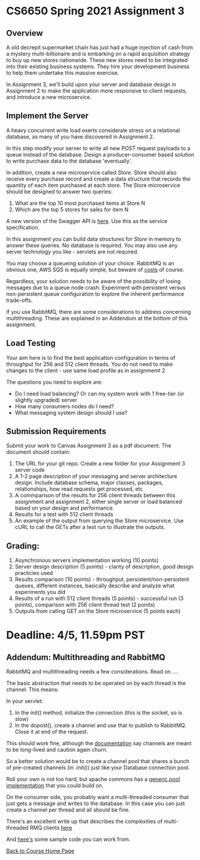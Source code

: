 # CS6650 Spring 2021 Assignment 3

## Overview

A old decrepit supermarket chain has just had a huge injection of cash from a mystery multi-billionaire and is embarking on a rapid acquisition strategy to buy up new stores nationwide. 
These new stores need to be integrated into their existing business systems. They hire your development business to help them undertake this massive exercise.

In Assignment 3, we'll build upon your server and database design in Assignment 2 to make the application more responsive to client requests, and introduce a new microservice.

## Implement the Server 
 
 A heavy concurrent write load exerts considerale stress on a relational database, as many of you have discovered in Assignment 2.
 
 In this step modify your server to write all new POST request payloads to a queue instead of the database. 
 Design a producer-consumer based solution to write purchase data to the database 'eventually'. 
 
 In addition, create a new microservice called *Store*. Store should also receive every purchase record and create a data structure that records the quantity of each item purchased at each store.
 The Store microservice should be designed to answer two queries:
 
 1. What are the top 10 most purchased items at Store N
 2. Which are the top 5 stores for sales for item N
 
 A new version of the Swagger API is [here](https://app.swaggerhub.com/apis/gortonator/GianTigle/1.11). Use this as the service specification.
 
 In this assignment you can build data structures for *Store* in memory to answer these queries. No database is required. You may also use any server technology you like - servlets are not required.
  
 You may choose a queueing solution of your choice. RabbitMQ is an obvious one, AWS SQS is equally simple, but beware of [costs](https://aws.amazon.com/sqs/pricing/) of course.
 
 Regardless, your solution needs to be aware of the possibility of losing messages due to a queue node crash. Experiment with persistent versus non-persistent queue configuration to explore the inherent performance trade-offs.
 
 If you use RabbitMQ, there are some considerations to address concerning multithreading. These are explained in an Addendum at the bottom of this assignment. 

## Load Testing
 
Your aim here is to find the best application configuration in terms of throughput for 256 and 512 client threads. You do not need to make changes to the client - use same load profile as in assignmemt 2
 
The questions you need to explore are:
* Do I need load balancing? Or can my system work with 1 free-tier (or slightly upgraded) server
* How many consumers nodes do I need?
* What messaging system design should I use?
 
## Submission Requirements
Submit your work to Canvas Assignment 3 as a pdf document. The document should contain:

1. The URL for your git repo. Create a new folder for your Assignment 3 server code
1. A 1-2 page description of your messaging and server architecture design. Include database schema, major classes, packages, relationships, how read requests get processed, etc
1. A commparison of the results for 256 client threads between this assignment and assignment 2, either single server or load balanced based on your design and performance. 
1. Results for a test with 512 client threads
1. An example of the output from querying the Store microservice. Use cURL to call the GETs after a test run to illustrate the outputs. 

## Grading:
1. Asynchronous servers implementation working (10 points)
1. Server design description (5 points) - clarity of description, good design practicies used
1. Results comparison (10 points) - throughput, persistent/non-persistent queues, different instances, basically describe and analyze what experiments you did
1. Results of a run with 512 client threads (5 points) - successful run (3 points), comparison with 256 client thread test (2 points)
1. Outputs from calling GET on the Store microservice (5 points each)

# Deadline: 4/5, 11.59pm PST 

## Addendum: Multithreading and RabbitMQ

RabbitMQ and multithreading needs a few considerations. Read on ....

The basic abstraction that needs to be operated on by each thread is the channel. This means:

In your servlet:

1. In the init() method, initialize the connection (this is the socket, so is slow)
1. In the dopost(), create a channel and use that to publish to RabbitMQ. Close it at end of the request.

This should work fine, although the [documentation](https://www.rabbitmq.com/api-guide.html#concurrency) say channels are meant to be long-lived and caution again churn. 

So a better solution would be to create a channel pool that shares a bunch of pre-created channels (in .init()) just like your Database connection pool. 

Roll your own is not too hard, but apache commons has a [generic pool implementation](http://commons.apache.org/proper/commons-pool/examples.html) that you could build on.

On the consumer side, you probably want a multi-threaded consumer that just gets a message and writes to the database. In this case you can just create a channel per thread and all should be fine. 

There's an excellent write up that describes the complexities of multi-threaded RMQ clients [here](http://moi.vonos.net/bigdata/rabbitmq-threading/)

And [here's](https://github.com/gortonator/bsds-6650/tree/master/code/week-6) some sample code you can work from. 

[Back to Course Home Page](https://gortonator.github.io/bsds-6650/)
 
 
 
 
 
